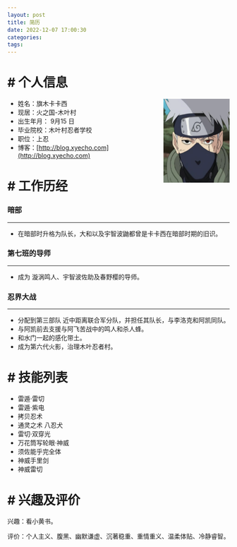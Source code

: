 ```yaml
---
layout: post
title: 简历
date: 2022-12-07 17:00:30
categories: 
tags: 
---
```


# # 个人信息
<img src="/images/my-2022-12-08_21-16-55.png" style="float:right" width="150" height="190"/>

- 姓名：旗木卡卡西
- 现居：火之国-木叶村
- 出生年月： 9月15 日
- 毕业院校：木叶村忍者学校
- 职位：上忍
- 博客：[http://blog.xyecho.com](http://blog.xyecho.com)

# # 工作历经

### 暗部
----- 

- 在暗部时升格为队长，大和以及宇智波鼬都曾是卡卡西在暗部时期的旧识。

### 第七班的导师
----- 

- 成为 漩涡鸣人、宇智波佐助及春野樱的导师。
  
### 忍界大战
----- 

- 分配到第三部队 近中距离联合军分队，并担任其队长，与李洛克和阿凯同队。
- 与阿凯前去支援与阿飞苦战中的鸣人和杀人蜂。
- 和水门一起的感化带土。
- 成为第六代火影，治理木叶忍者村。



# # 技能列表 

- 雷遁‧雷切
- 雷遁·紫电
- 拷贝忍术
- 通灵之术 八忍犬
- 雷切‧双穿光
- 万花筒写轮眼‧神威
- 须佐能乎完全体
- 神威手里剑
- 神威雷切

# # 兴趣及评价  

兴趣：看小黄书。

评价：个人主义、腹黑、幽默谦虚、沉著稳重、重情重义、温柔体贴、冷静睿智。